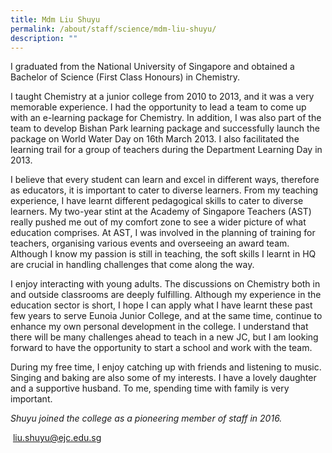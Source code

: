 ```yaml
---
title: Mdm Liu Shuyu
permalink: /about/staff/science/mdm-liu-shuyu/
description: ""
---
```


I graduated from the National University of Singapore and obtained a Bachelor of Science (First Class Honours) in Chemistry.

I taught Chemistry at a junior college from 2010 to 2013, and it was a very memorable experience. I had the opportunity to lead a team to come up with an e-learning package for Chemistry. In addition, I was also part of the team to develop Bishan Park learning package and successfully launch the package on World Water Day on 16th March 2013. I also facilitated the learning trail for a group of teachers during the Department Learning Day in 2013.

I believe that every student can learn and excel in different ways, therefore as educators, it is important to cater to diverse learners. From my teaching experience, I have learnt different pedagogical skills to cater to diverse learners. My two-year stint at the Academy of Singapore Teachers (AST) really pushed me out of my comfort zone to see a wider picture of what education comprises. At AST, I was involved in the planning of training for teachers, organising various events and overseeing an award team. Although I know my passion is still in teaching, the soft skills I learnt in HQ are crucial in handling challenges that come along the way.

I enjoy interacting with young adults. The discussions on Chemistry both in and outside classrooms are deeply fulfilling. Although my experience in the education sector is short, I hope I can apply what I have learnt these past few years to serve Eunoia Junior College, and at the same time, continue to enhance my own personal development in the college. I understand that there will be many challenges ahead to teach in a new JC, but I am looking forward to have the opportunity to start a school and work with the team.

During my free time, I enjoy catching up with friends and listening to music. Singing and baking are also some of my interests. I have a lovely daughter and a supportive husband. To me, spending time with family is very important.

_Shuyu joined the college as a pioneering member of staff in 2016._

 [liu.shuyu@ejc.edu.sg](mailto:liu.shuyu@ejc.edu.sg)